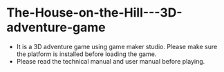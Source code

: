 # The-House-on-the-Hill---3D-adventure-game

- It is a 3D adventure game using game maker studio. Please make sure the platform is installed before loading the game.
- Please read the technical manual and user manual before playing.

